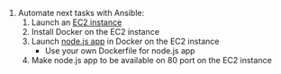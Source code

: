 1. Automate next tasks with Ansible:
    1. Launch an [EC2 instance](https://aws.amazon.com/free/?all-free-tier.sort-by=item.additionalFields.SortRank&all-free-tier.sort-order=asc&awsf.Free%20Tier%20Types=*all&awsf.Free%20Tier%20Categories=categories%23compute)
    2. Install Docker on the EC2 instance
    3. Launch [node.js app](https://nodejs.org/en/docs/guides/getting-started-guide/) in Docker on the EC2 instance
       - Use your own Dockerfile for node.js app
    4. Make node.js app to be available on 80 port on the EC2 instance
